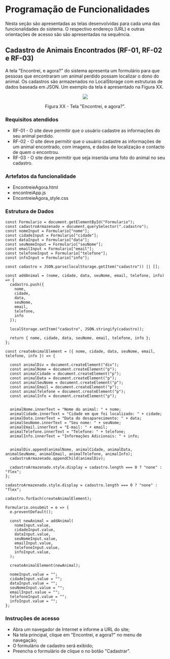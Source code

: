 # Programação de Funcionalidades

Nesta seção são apresentadas as telas desenvolvidas para cada uma das funcionalidades do sistema. O respectivo endereço (URL) e outras orientações de acesso são são apresentadas na sequência.

## Cadastro de Animais Encontrados (RF-01, RF-02 e RF-03)

A tela "Encontrei, e agora?" do sistema apresenta um formulário para que pessoas que encontraram um animal perdido possam localizar o dono do animal. Os cadastros são armazenados no LocalStorage com estruturas de dados baseada em JSON. Um exemplo da tela é apresentado na Figura XX. 

<p align="center">
<img src="https://user-images.githubusercontent.com/100412134/169698953-575f82de-5384-4d82-944a-1d34c76d02ef.png")
 </p>

<p align="center"> Figura XX - Tela "Encontrei, e agora?". </p>  
  
### Requisitos atendidos
-	RF-01 - O site deve permitir que o usuário cadastre as informações do seu animal perdido.
-	RF-02 - O site deve permitir que o usuário cadastre as informações de um animal encontrado, com imagens, e dados de localização e contacto de quem o encontrou.
-	RF-03 - O site deve permitir que seja inserida uma foto do animal no seu cadastro.

### Artefatos da funcionalidade
-	EncontreieAgora.html
-	encontreiApp.js
-	EncontreieAgora_style.css

### Estrutura de Dados

```
const Formulario = document.getElementById("Formulario");
const cadastroArmazenado = document.querySelector(".cadastro");
const nomeInput = Formulario["nome"];
const cidadeInput = Formulario["cidade"];
const dataInput = Formulario["data"];
const seuNomeInput = Formulario["seuNome"];
const emailInput = Formulario["email"];
const telefoneInput = Formulario["telefone"];
const infoInput = Formulario["info"];

const cadastro = JSON.parse(localStorage.getItem("cadastro")) || [];

const addAnimal = (nome, cidade, data, seuNome, email, telefone, info) => {
  cadastro.push({
    nome,
    cidade,
    data,
    seuNome,
    email,
    telefone,
    info
  });

  localStorage.setItem("cadastro", JSON.stringify(cadastro));

  return { nome, cidade, data, seuNome, email, telefone, info };
};

const createAnimalElement = ({ nome, cidade, data, seuNome, email, telefone, info }) => {
  
  const animalDiv = document.createElement("div");
  const animalNome = document.createElement("p");
  const animalCidade = document.createElement("p");
  const animalData = document.createElement("p");
  const animalSeuNome = document.createElement("p");
  const animalEmail = document.createElement("p");
  const animalTelefone = document.createElement("p");
  const animalInfo = document.createElement("p");

  
  animalNome.innerText = "Nome do animal: " + nome;
  animalCidade.innerText = "Cidade em que foi localizado: " + cidade;
  animalData.innerText = "Data do desaparecimento: " + data;
  animalSeuNome.innerText = "Seu nome: " + seuNome;
  animalEmail.innerText = "E-mail: " + email;
  animalTelefone.innerText = "Telefone: " + telefone;
  animalInfo.innerText = "Informações Adicionais: " + info;

  
  animalDiv.append(animalNome, animalCidade, animalData, animalSeuNome, animalEmail, animalTelefone, animalInfo);
  cadastroArmazenado.appendChild(animalDiv);

  cadastroArmazenado.style.display = cadastro.length === 0 ? "none" : "flex";
};

cadastroArmazenado.style.display = cadastro.length === 0 ? "none" : "flex";

cadastro.forEach(createAnimalElement);

Formulario.onsubmit = e => {
  e.preventDefault();

  const newAnimal = addAnimal(
    nomeInput.value,
    cidadeInput.value,
    dataInput.value,
    seuNomeInput.value,
    emailInput.value,
    telefoneInput.value,
    infoInput.value,
  );

  createAnimalElement(newAnimal);

  nomeInput.value = "";
  cidadeInput.value = "";
  dataInput.value = "";
  seuNomeInput.value = "";
  emailInput.value = "";
  telefoneInput.value = "";
  infoInput.value = "";
};
```
### Instruções de acesso
-	Abra um navegador de Internet e informe a URL do site;
-	Na tela principal, clique em "Encontrei, e agora?" no menu de navegação;
- O formulário de cadastro será exibido;
- Preencha o formulário de clique o no botão "Cadastrar".

